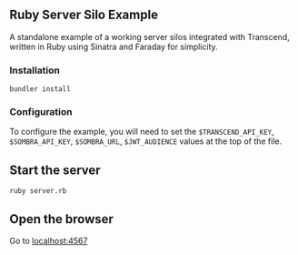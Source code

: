 ## Ruby Server Silo Example

A standalone example of a working server silos integrated with Transcend, written in Ruby using Sinatra and Faraday for simplicity.

### Installation

```
bundler install
```

### Configuration

To configure the example, you will need to set the
`$TRANSCEND_API_KEY`, `$SOMBRA_API_KEY`, `$SOMBRA_URL`, `$JWT_AUDIENCE` values at the top of the file. 

## Start the server
```
ruby server.rb
```

## Open the browser

Go to [localhost:4567](localhost:4567)